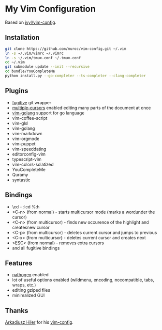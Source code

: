# My Vim Configuration

Based on [ivyl/vim-config](https://github.com/ivyl/vim-config).

## Installation

```bash
git clone https://github.com/muroc/vim-config.git ~/.vim
ln -s ~/.vim/vimrc ~/.vimrc
ln -s ~/.vim/tmux.conf ~/.tmux.conf
cd ~/.vim
git submodule update --init --recursive
cd bundle/YouCompleteMe
python install.py --go-completer --ts-completer --clang-completer
```

## Plugins
* [fugitive](https://github.com/tpope/vim-fugitive)
  git wrapper
* [multiple-cursors](https://github.com/terryma/vim-multiple-cursors)
  enabled editing many parts of the document at once
* [vim-golang](https://github.com/jnwhiteh/vim-golang)
  support for go language
* vim-coffee-script
* vim-glsl
* vim-golang
* vim-markdown
* vim-orgmode
* vim-puppet
* vim-speeddating
* editorconfig-vim
* typescript-vim
* vim-colors-solatized
* YouCompleteMe
* Quramy
* syntastic

## Bindings
* \cd - :lcd %:h
* &lt;C-n&gt; (from normal) - starts multicursor mode
    (marks a wordunder the cursor)
* &lt;C-n&gt; (from multicursor) - finds new occurence of the highlight
    and createsnew cursor
* &lt;C-p&gt; (from multicursor) - deletes current cursor and jumps to previous
* &lt;C-x&gt; (from multicursor) - deletes current cursor and creates next
* &lt;ESC&gt; (from normal) - removes extra cursors
* and all fugitive bindings

## Features
* [pathogen](https://github.com/tpope/vim-pathogen) enabled
* lot of useful options enabled (wildmenu, encoding, nocompatible,
  tabs, wraps, etc.)
* editing gziped files
* minimalized GUI

## Thanks
[Arkadiusz Hiler](https://github.com/ivyl) for his
[vim-config](https://github.com/ivyl/vim-config).


